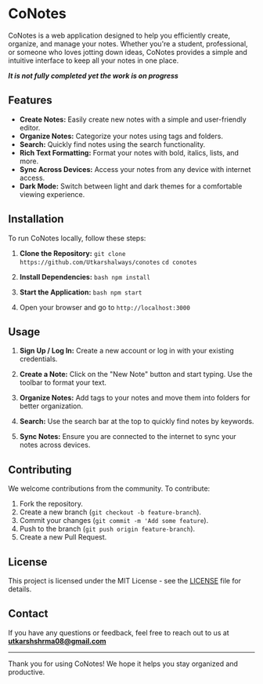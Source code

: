 # CoNotes

CoNotes is a web application designed to help you efficiently create, organize, and manage your notes. Whether you're a student, professional, or someone who loves jotting down ideas, CoNotes provides a simple and intuitive interface to keep all your notes in one place.

***It is not fully completed yet the work is on progress***

## Features

- **Create Notes:** Easily create new notes with a simple and user-friendly editor.
- **Organize Notes:** Categorize your notes using tags and folders.
- **Search:** Quickly find notes using the search functionality.
- **Rich Text Formatting:** Format your notes with bold, italics, lists, and more.
- **Sync Across Devices:** Access your notes from any device with internet access.
- **Dark Mode:** Switch between light and dark themes for a comfortable viewing experience.

## Installation

To run CoNotes locally, follow these steps:

1. **Clone the Repository:**
   `git clone https://github.com/Utkarshalways/conotes` 
   `cd conotes`
   

2. **Install Dependencies:**
   `bash
   npm install`
   

3. **Start the Application:**
   `bash
   npm start
   `

4. Open your browser and go to `http://localhost:3000`

## Usage

1. **Sign Up / Log In:**
   Create a new account or log in with your existing credentials.

2. **Create a Note:**
   Click on the "New Note" button and start typing. Use the toolbar to format your text.

3. **Organize Notes:**
   Add tags to your notes and move them into folders for better organization.

4. **Search:**
   Use the search bar at the top to quickly find notes by keywords.

5. **Sync Notes:**
   Ensure you are connected to the internet to sync your notes across devices.

## Contributing

We welcome contributions from the community. To contribute:

1. Fork the repository.
2. Create a new branch (`git checkout -b feature-branch`).
3. Commit your changes (`git commit -m 'Add some feature`).
4. Push to the branch (`git push origin feature-branch`).
5. Create a new Pull Request.

## License

This project is licensed under the MIT License - see the [LICENSE](https://github.com/Utkarshalways) file for details.

## Contact

If you have any questions or feedback, feel free to reach out to us at **utkarshshrma08@gmail.com**

---

Thank you for using CoNotes! We hope it helps you stay organized and productive.
